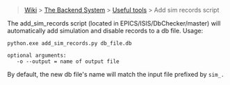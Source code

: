 > [Wiki](Home) > [The Backend System](The-Backend-System) > [Useful tools](Useful-tools) > Add sim records script

The add_sim_records script (located in EPICS/ISIS/DbChecker/master) will automatically add simulation and disable records to a db file. Usage:

```
python.exe add_sim_records.py db_file.db 

optional arguments:
   -o --output = name of output file
```

By default, the new db file's name will match the input file prefixed by `sim_.`
